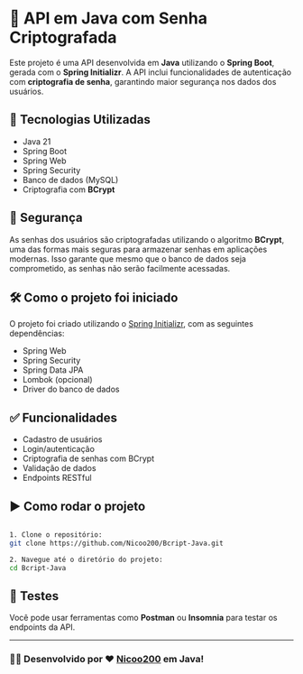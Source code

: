 # 📡 API em Java com Senha Criptografada

Este projeto é uma API desenvolvida em **Java** utilizando o **Spring Boot**, gerada com o **Spring Initializr**. A API inclui funcionalidades de autenticação com **criptografia de senha**, garantindo maior segurança nos dados dos usuários.

## 🚀 Tecnologias Utilizadas

- Java 21
- Spring Boot
- Spring Web
- Spring Security
- Banco de dados (MySQL)
- Criptografia com **BCrypt**

## 🔐 Segurança

As senhas dos usuários são criptografadas utilizando o algoritmo **BCrypt**, uma das formas mais seguras para armazenar senhas em aplicações modernas. Isso garante que mesmo que o banco de dados seja comprometido, as senhas não serão facilmente acessadas.

## 🛠️ Como o projeto foi iniciado

O projeto foi criado utilizando o [Spring Initializr](https://start.spring.io/), com as seguintes dependências:

- Spring Web
- Spring Security
- Spring Data JPA
- Lombok (opcional)
- Driver do banco de dados

## ✅ Funcionalidades

- Cadastro de usuários
- Login/autenticação
- Criptografia de senhas com BCrypt
- Validação de dados
- Endpoints RESTful

## ▶️ Como rodar o projeto

```bash

1. Clone o repositório:
git clone https://github.com/Nicoo200/Bcript-Java.git

2. Navegue até o diretório do projeto:
cd Bcript-Java

```

## 🧪 Testes
Você pode usar ferramentas como **Postman** ou **Insomnia** para testar os endpoints da API.

---

### 👨‍💻 Desenvolvido por ❤️ [Nicoo200](https://github.com/Nicoo200) em Java! 



